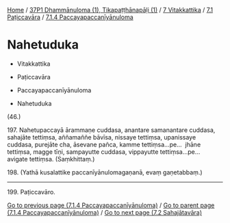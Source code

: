 
[Home](/) / [37P1 Dhammānuloma (1), Tikapaṭṭhānapāḷi (1)](../../...md) / [7 Vitakkattika](../...md) / [7.1 Paṭiccavāra](...md) / [7.1.4 Paccayapaccanīyānuloma](../37P1/7/7.1/7.1.4.md)

# Nahetuduka

* Vitakkattika

* Paṭiccavāra

* Paccayapaccanīyānuloma

* Nahetuduka

(46.)

197\. Nahetupaccayā ārammaṇe cuddasa, anantare samanantare cuddasa, sahajāte tettiṃsa, aññamaññe bāvīsa, nissaye tettiṃsa, upanissaye cuddasa, purejāte cha, āsevane pañca, kamme tettiṃsa…pe…  jhāne tettiṃsa, magge tīṇi, sampayutte cuddasa, vippayutte tettiṃsa…pe…  avigate tettiṃsa. (Saṃkhittaṃ.)

198\. (Yathā kusalattike paccanīyānulomagaṇanā, evaṃ gaṇetabbaṃ.)

---

199\. Paṭiccavāro.



[Go to previous page (7.1.4 Paccayapaccanīyānuloma)](../37P1/7/7.1/7.1.4.md) / [Go to parent page (7.1.4 Paccayapaccanīyānuloma)](../37P1/7/7.1/7.1.4.md) / [Go to next page (7.2 Sahajātavāra)](../../7.2.md)



